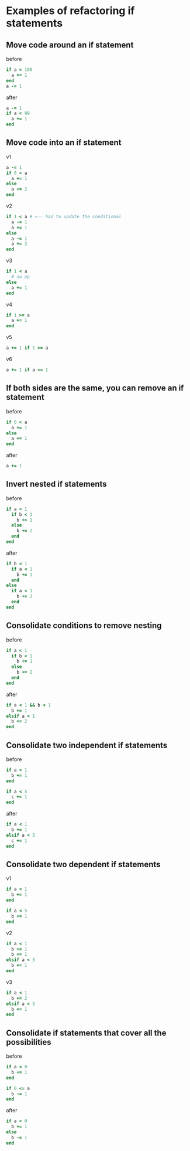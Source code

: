 Examples of refactoring if statements
=====================================

## Move code around an if statement

before

```ruby
if a < 100
  a += 1
end
a -= 1
```

after

```ruby
a -= 1
if a < 99
  a += 1
end
```

## Move code into an if statement

v1

```ruby
a -= 1
if 0 < a
  a += 1
else
  a += 2
end
```

v2

```ruby
if 1 < a # <-- had to update the conditional
  a -= 1
  a += 1
else
  a -= 1
  a += 2
end
```

v3

```ruby
if 1 < a
  # no op
else
  a += 1
end
```

v4

```ruby
if 1 >= a
  a += 1
end
```

v5

```ruby
a += 1 if 1 >= a
```

v6

```ruby
a += 1 if a <= 1
```


## If both sides are the same, you can remove an if statement

before

```ruby
if 0 < a
  a += 1
else
  a += 1
end
```

after

```ruby
a += 1
```

## Invert nested if statements

before

```ruby
if a < 1
  if b < 1
    b += 1
  else
    b += 2
  end
end
```

after

```ruby
if b < 1
  if a < 1
    b += 1
  end
else
  if a < 1
    b += 2
  end
end
```

## Consolidate conditions to remove nesting

before

```ruby
if a < 1
  if b < 1
    b += 1
  else
    b += 2
  end
end
```

after

```ruby
if a < 1 && b < 1
  b += 1
elsif a < 1
  b += 2
end
```

## Consolidate two independent if statements

before

```ruby
if a < 1
  b += 1
end

if a < 5
  c += 1
end
```

after

```ruby
if a < 1
  b += 1
elsif a < 5
  c += 1
end
```

## Consolidate two dependent if statements

v1

```ruby
if a < 1
  b += 1
end

if a < 5
  b += 1
end
```

v2

```ruby
if a < 1
  b += 1
  b += 1
elsif a < 5
  b += 1
end
```

v3

```ruby
if a < 1
  b += 2
elsif a < 5
  b += 1
end
```

## Consolidate if statements that cover all the possibilities

before

```ruby
if a < 0
  b += 1
end

if 0 <= a
  b -= 1
end
```

after

```ruby
if a < 0
  b += 1
else
  b -= 1
end
```
